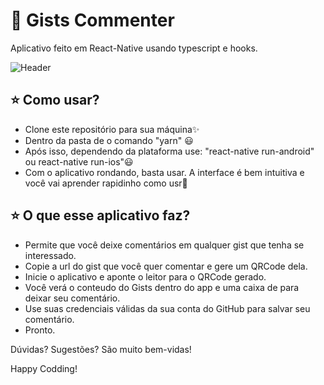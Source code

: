 # :iphone: Gists Commenter
Aplicativo feito em React-Native usando typescript e hooks.

![Header](https://techcrunch.com/wp-content/uploads/2010/07/github-logo.png?w=730&crop=1)


## :star: Como usar?
- Clone este repositório para sua máquina:sparkles:
- Dentro da pasta de o comando "yarn" :smiley:
- Após isso, dependendo da plataforma use: "react-native run-android" ou react-native run-ios":smiley:
- Com o aplicativo rondando, basta usar. A interface é bem intuitiva e você vai aprender rapidinho como usr:raised_hands:

## :star: O que esse aplicativo faz?
- Permite que você deixe comentários em qualquer gist que tenha se interessado.
- Copie a url do gist que você quer comentar e gere um QRCode dela.
- Inicie o aplicativo e aponte o leitor para o QRCode gerado.
- Você verá o conteudo do Gists dentro do app e uma caixa de para deixar seu comentário.
- Use suas credenciais válidas da sua conta do GitHub para salvar seu comentário.
- Pronto.

Dúvidas? Sugestões? São muito bem-vidas!

Happy Codding!
 
